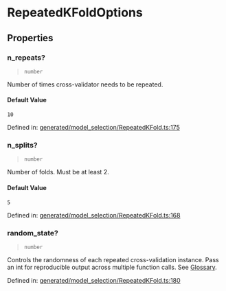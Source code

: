# RepeatedKFoldOptions

## Properties

### n\_repeats?

> `number`

Number of times cross-validator needs to be repeated.

#### Default Value

`10`

Defined in:  [generated/model\_selection/RepeatedKFold.ts:175](https://github.com/transitive-bullshit/scikit-learn-ts/blob/b59c1ff/packages/sklearn/src/generated/model_selection/RepeatedKFold.ts#L175)

### n\_splits?

> `number`

Number of folds. Must be at least 2.

#### Default Value

`5`

Defined in:  [generated/model\_selection/RepeatedKFold.ts:168](https://github.com/transitive-bullshit/scikit-learn-ts/blob/b59c1ff/packages/sklearn/src/generated/model_selection/RepeatedKFold.ts#L168)

### random\_state?

> `number`

Controls the randomness of each repeated cross-validation instance. Pass an int for reproducible output across multiple function calls. See [Glossary](../../glossary.html#term-random_state).

Defined in:  [generated/model\_selection/RepeatedKFold.ts:180](https://github.com/transitive-bullshit/scikit-learn-ts/blob/b59c1ff/packages/sklearn/src/generated/model_selection/RepeatedKFold.ts#L180)
